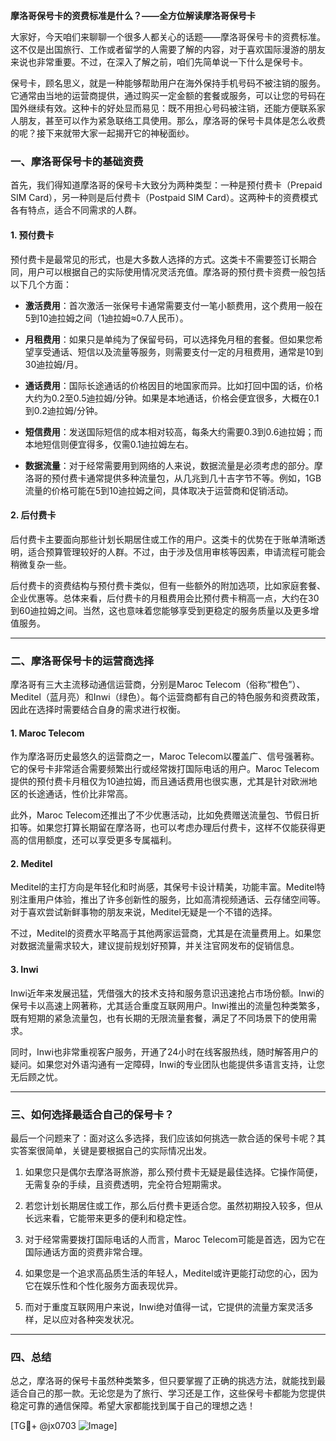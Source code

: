 **摩洛哥保号卡的资费标准是什么？——全方位解读摩洛哥保号卡**

大家好，今天咱们来聊聊一个很多人都关心的话题——摩洛哥保号卡的资费标准。这不仅是出国旅行、工作或者留学的人需要了解的内容，对于喜欢国际漫游的朋友来说也非常重要。不过，在深入了解之前，咱们先简单说一下什么是保号卡。

保号卡，顾名思义，就是一种能够帮助用户在海外保持手机号码不被注销的服务。它通常由当地的运营商提供，通过购买一定金额的套餐或服务，可以让您的号码在国外继续有效。这种卡的好处显而易见：既不用担心号码被注销，还能方便联系家人朋友，甚至可以作为紧急联络工具使用。那么，摩洛哥的保号卡具体是怎么收费的呢？接下来就带大家一起揭开它的神秘面纱。

### **一、摩洛哥保号卡的基础资费**

首先，我们得知道摩洛哥的保号卡大致分为两种类型：一种是预付费卡（Prepaid SIM Card），另一种则是后付费卡（Postpaid SIM Card）。这两种卡的资费模式各有特点，适合不同需求的人群。

#### **1. 预付费卡**
预付费卡是最常见的形式，也是大多数人选择的方式。这类卡不需要签订长期合同，用户可以根据自己的实际使用情况灵活充值。摩洛哥的预付费卡资费一般包括以下几个方面：

- **激活费用**：首次激活一张保号卡通常需要支付一笔小额费用，这个费用一般在5到10迪拉姆之间（1迪拉姆≈0.7人民币）。
  
- **月租费用**：如果只是单纯为了保留号码，可以选择免月租的套餐。但如果您希望享受通话、短信以及流量等服务，则需要支付一定的月租费用，通常是10到30迪拉姆/月。

- **通话费用**：国际长途通话的价格因目的地国家而异。比如打回中国的话，价格大约为0.2至0.5迪拉姆/分钟。如果是本地通话，价格会便宜很多，大概在0.1到0.2迪拉姆/分钟。

- **短信费用**：发送国际短信的成本相对较高，每条大约需要0.3到0.6迪拉姆；而本地短信则便宜得多，仅需0.1迪拉姆左右。

- **数据流量**：对于经常需要用到网络的人来说，数据流量是必须考虑的部分。摩洛哥的预付费卡通常提供多种流量包，从几兆到几十吉字节不等。例如，1GB流量的价格可能在5到10迪拉姆之间，具体取决于运营商和促销活动。

#### **2. 后付费卡**
后付费卡主要面向那些计划长期居住或工作的用户。这类卡的优势在于账单清晰透明，适合预算管理较好的人群。不过，由于涉及信用审核等因素，申请流程可能会稍微复杂一些。

后付费卡的资费结构与预付费卡类似，但有一些额外的附加选项，比如家庭套餐、企业优惠等。总体来看，后付费卡的月租费用会比预付费卡稍高一点，大约在30到60迪拉姆之间。当然，这也意味着您能够享受到更稳定的服务质量以及更多增值服务。

---

### **二、摩洛哥保号卡的运营商选择**

摩洛哥有三大主流移动通信运营商，分别是Maroc Telecom（俗称“橙色”）、Meditel（蓝月亮）和Inwi（绿色）。每个运营商都有自己的特色服务和资费政策，因此在选择时需要结合自身的需求进行权衡。

#### **1. Maroc Telecom**
作为摩洛哥历史最悠久的运营商之一，Maroc Telecom以覆盖广、信号强著称。它的保号卡非常适合需要频繁出行或经常拨打国际电话的用户。Maroc Telecom提供的预付费卡月租仅为10迪拉姆，而且通话费用也很实惠，尤其是针对欧洲地区的长途通话，性价比非常高。

此外，Maroc Telecom还推出了不少优惠活动，比如免费赠送流量包、节假日折扣等。如果您打算长期留在摩洛哥，也可以考虑办理后付费卡，这样不仅能获得更高的信用额度，还可以享受更多专属福利。

#### **2. Meditel**
Meditel的主打方向是年轻化和时尚感，其保号卡设计精美，功能丰富。Meditel特别注重用户体验，推出了许多创新性的服务，比如高清视频通话、云存储空间等。对于喜欢尝试新鲜事物的朋友来说，Meditel无疑是一个不错的选择。

不过，Meditel的资费水平略高于其他两家运营商，尤其是在流量费用上。如果您对数据流量需求较大，建议提前规划好预算，并关注官网发布的促销信息。

#### **3. Inwi**
Inwi近年来发展迅猛，凭借强大的技术支持和服务意识迅速抢占市场份额。Inwi的保号卡以高速上网著称，尤其适合重度互联网用户。Inwi推出的流量包种类繁多，既有短期的紧急流量包，也有长期的无限流量套餐，满足了不同场景下的使用需求。

同时，Inwi也非常重视客户服务，开通了24小时在线客服热线，随时解答用户的疑问。如果您对外语沟通有一定障碍，Inwi的专业团队也能提供多语言支持，让您无后顾之忧。

---

### **三、如何选择最适合自己的保号卡？**

最后一个问题来了：面对这么多选择，我们应该如何挑选一款合适的保号卡呢？其实答案很简单，关键是要根据自己的实际情况出发。

1. 如果您只是偶尔去摩洛哥旅游，那么预付费卡无疑是最佳选择。它操作简便，无需复杂的手续，且资费透明，完全符合短期需求。

2. 若您计划长期居住或工作，那么后付费卡更适合您。虽然初期投入较多，但从长远来看，它能带来更多的便利和稳定性。

3. 对于经常需要拨打国际电话的人而言，Maroc Telecom可能是首选，因为它在国际通话方面的资费非常合理。

4. 如果您是一个追求高品质生活的年轻人，Meditel或许更能打动您的心，因为它在娱乐性和个性化服务方面表现优异。

5. 而对于重度互联网用户来说，Inwi绝对值得一试，它提供的流量方案灵活多样，足以应对各种突发状况。

---

### **四、总结**

总之，摩洛哥的保号卡虽然种类繁多，但只要掌握了正确的挑选方法，就能找到最适合自己的那一款。无论您是为了旅行、学习还是工作，这些保号卡都能为您提供稳定可靠的通信保障。希望大家都能找到属于自己的理想之选！

[TG💪+ @jx0703 ![Image](https://github.com/user-attachments/assets/dbca1d08-cadb-493c-b0ec-ad6f7a83f270)]